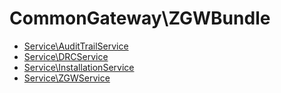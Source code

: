 # CommonGateway\ZGWBundle

* [Service\AuditTrailService](Service/AuditTrailService.md)
* [Service\DRCService](Service/DRCService.md)
* [Service\InstallationService](Service/InstallationService.md)
* [Service\ZGWService](Service/ZGWService.md)
